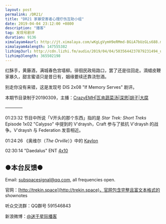 ```yaml
---
layout: post
permalink: /DR21/
title: "DR21 家暴受害者心理疗伤互助小组"
date: 2019-04-04 23:12:00 +0800
description: "播客"
tag: 发现号剧评
duration: 9136
ximalayam4aurl: http://jt.ximalaya.com/wKgLgVymH9eRMmd-BGiA7bUzGLs688.m4a?channel=rss&amp;album_id=3135361&amp;track_id=173688311&amp;uid=6418191&amp;jt=http://audio.xmcdn.com/group57/M03/E6/62/wKgLgVymH9eRMmd-BGiA7bUzGLs688.m4a
ximalayam4alength: 147555382
lizhimp3url: http://cdn.lizhi.fm/audio/2019/04/04/5035644237879231494_ud.mp3
lizhimp3length: 365502198
---   
```


红酥手，黄藤酒，满城春色宫墙柳。徘徊民政局路口，罢了还是往回走。滴蜡皮鞭家暴久，甜言蜜语只是昔日有，姻缘要续还靠浇愁酒。

别走你没有来错，这是发现号 DIS 2x08 &quot;If Memory Serves&quot; 剧评。

本期节目录制于20190309，主播：[CrazyEMH](mailto:emh@trekin.space)\|[瓦肯蔬菜汤](http://weibo.com/u/5013547255)\|[深思](mailto:deepthought@trekin.space)\|[胡子](https://weibo.com/p/1005051764117203)\|[大腐](https://weibo.com/u/5113590549)

————

01:23:32 节目中所说「V开头的那个东西」指的是 _Star Trek: Short Treks_ Episode 1x02 &quot;Calypso&quot; 中提到的 V&#39;draysh，Craft 参与了抵抗 V&#39;draysh 的战争。V&#39;draysh 与 Federation 发音相近。

01:24:26 《奥维尔（_The Orville_）》中的 [Kaylon](https://orville.fandom.com/wiki/Kaylon)

02:30:14 &quot;Daedalus&quot; ENT [4x10](https://memory-alpha.fandom.com/wiki/ENT_Season_4)

## ●本台反馈●

Email: [subspacesignal@qq.com](mailto:subspacesignal@qq.com), all frequencies open.

官网：[http://trekin.space](http://trekin.space)，官网包含完整且富文本格式的 shownotes

听众交流群：QQ群号 591546843

新浪微博：[@迷于星际播客](http://weibo.com/lostinst)

